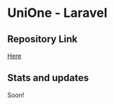 # UniOne - Laravel

## Repository Link

[Here](https://github.com/ahmedmalmoselhy/UniOne-Laravel)

## Stats and updates

Soon!
